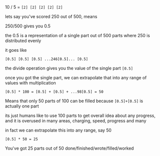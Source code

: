 10 / 5 = `[2] [2] [2] [2] [2]` 

lets say you've scored 250 out of 500, means 

250/500 gives you 0.5

the 0.5 is a representation of a single part out of 500 parts where 250 is distributed evenly

it goes like

```
[0.5] [0.5] [0.5] ...246[0.5]... [0.5]
```

the divide operation gives you the value of the single part `[0.5]`

once you got the single part, we can extrapolate that into any range of values with multiplication

```
[0.5] * 100 = [0.5] + [0.5] + ...98[0.5] = 50
```

Means that only 50 parts of 100 can be filled because `[0.5]+[0.5]` is actually one part

its just humans like to use 100 parts to get overall idea about any progress, and it is overused in many areas, charging, speed, progress and many

in fact we can extrapolate this into any range, say 50

```
[0.5] * 50 = 25
```

You've got 25 parts out of 50 done/finished/wrote/filled/worked
